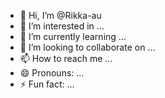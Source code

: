 - 👋 Hi, I’m @Rikka-au
- 👀 I’m interested in ...
- 🌱 I’m currently learning ...
- 💞️ I’m looking to collaborate on ...
- 📫 How to reach me ...
- 😄 Pronouns: ...
- ⚡ Fun fact: ...

<!---
Rikka-au/Rikka-au is a ✨ special ✨ repository because its `README.md` (this file) appears on your GitHub profile.
You can click the Preview link to take a look at your changes.
--
